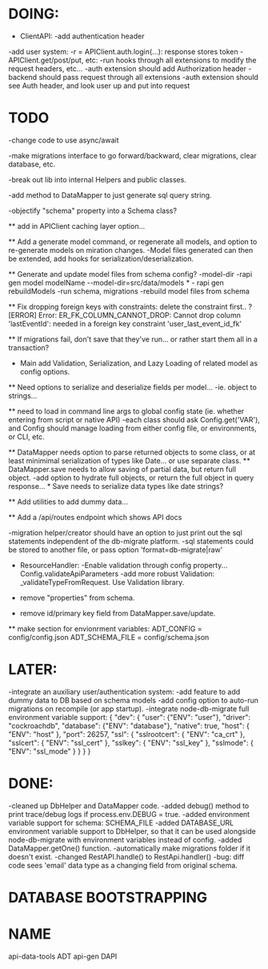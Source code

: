 # DOING:
* ClientAPI:
    -add authentication header

-add user system:
    -r = APIClient.auth.login(...): response stores token
    -APIClient.get/post/put, etc:
        -run hooks through all extensions to modify the request headers, etc...
        -auth extension should add Authorization header
        -backend should pass request through all extensions
            -auth extension should see Auth header, and look user up and put into request

# TODO
-change code to use async/await

-make migrations interface to go forward/backward, clear migrations, clear database, etc.

-break out lib into internal Helpers and public classes.

-add method to DataMapper to just generate sql query string.

-objectify "schema" property into a Schema class?

** add in APIClient caching layer option...

** Add a generate model command, or regenerate all models, and option to re-generate models on miration changes.
    -Model files generated can then be extended, add hooks for serialization/deserialization.
    
** Generate and update model files from schema config?
    -model-dir
    -rapi gen model modelName --model-dir=src/data/models
    * - rapi gen rebuildModels
        -run schema, migrations
        -rebuild model files from schema

** Fix dropping foreign keys with constraints: delete the constraint first.. ?
    [ERROR] Error: ER_FK_COLUMN_CANNOT_DROP: Cannot drop column 'lastEventId': needed in a foreign key constraint 'user_last_event_id_fk'

** If migrations fail, don't save that they've run... or rather start them all in a transaction?

* Main add Validation, Serialization, and Lazy Loading of related model as config options.
    
** Need options to serialize and deserialize fields per model... 
    -ie. object to strings...

** need to load in command line args to global config state (ie. whether entering from script or native API)
    -each class should ask Config.get('VAR'), and Config should manage loading from either config file, or environments, or CLI, etc.

** DataMapper needs option to parse returned objects to some class, or at least minimimal serialization of types like Date... or use separate class.
** DataMapper.save needs to allow saving of partial data, but return full object.
    -add option to hydrate full objects, or return the full object in query response...
    * Save needs to serialize data types like date strings?

** Add utilities to add dummy data...

** Add a /api/routes endpoint which shows API docs

-migration helper/creator should have an option to just print out the sql statements independent of the db-migrate platform.
    -sql statements could be stored to another file, or pass option 'format=db-migrate|raw'

* ResourceHandler:
    -Enable validation through config property... Config.validateApiParameters
    -add more robust Validation: _validateTypeFromRequest. Use Validation library.

* remove "properties" from schema.

* remove id/primary key field from DataMapper.save/update.

** make section for envionrment variables:
ADT_CONFIG = config/config.json
ADT_SCHEMA_FILE = config/schema.json


# LATER:
-integrate an auxiliary user/authentication system:
-add feature to add dummy data to DB based on schema models
-add config option to auto-run migrations on recompile (or app startup).
-integrate node-db-migrate full environment variable support:
{
  "dev": {
    "user": {"ENV": "user"},
    "driver": "cockroachdb",
    "database": {"ENV": "database"},
    "native": true,
    "host": { "ENV": "host" },
    "port": 26257,
    "ssl": {
      "sslrootcert": { "ENV": "ca_crt" },
      "sslcert": { "ENV": "ssl_cert" },
      "sslkey": { "ENV": "ssl_key" },
      "sslmode": { "ENV": "ssl_mode" }
    }
  }
}

# DONE:
-cleaned up DbHelper and DataMapper code.
-added debug() method to print trace/debug logs if process.env.DEBUG = true.
-added environment variable support for schema: SCHEMA_FILE
-added DATABASE_URL environment variable support to DbHelper, so that it can be used alongside node-db-migrate with environment variables instead of config.
-added DataMapper.getOne() function.
-automatically make migrations folder if it doesn't exist.
-changed RestAPI.handle() to RestApi.handler()
-bug: diff code sees 'email' data type as a changing field from original schema.


# DATABASE BOOTSTRAPPING


# NAME
api-data-tools
ADT
api-gen
DAPI